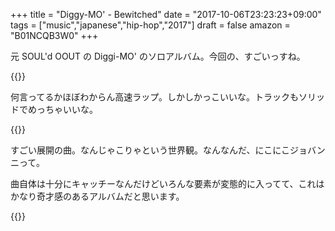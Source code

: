 +++
title = "Diggy-MO' - Bewitched"
date = "2017-10-06T23:23:23+09:00"
tags = ["music","japanese","hip-hop","2017"]
draft = false
amazon = "B01NCQB3W0"
+++

元 SOUL'd OOUT の Diggi-MO' のソロアルバム。今回の、すごいっすね。

{{<youtube src="CLNCgzB0vJM" title="Diggy-MO' - Ptolemy">}}

何言ってるかほぼわからん高速ラップ。しかしかっこいいな。トラックもソリッドでめっちゃいいな。

{{<youtube src="AJoaS5qPbeA" title="Diggy-MO' - にこにこジョバンニ">}}

すごい展開の曲。なんじゃこりゃという世界観。なんなんだ、にこにこジョバンニって。

曲自体は十分にキャッチーなんだけどいろんな要素が変態的に入ってて、これはかなり奇才感のあるアルバムだと思います。

{{<amazon asin="B01NCQB3W0" title="Diggy-MO' - Bewitched">}}
